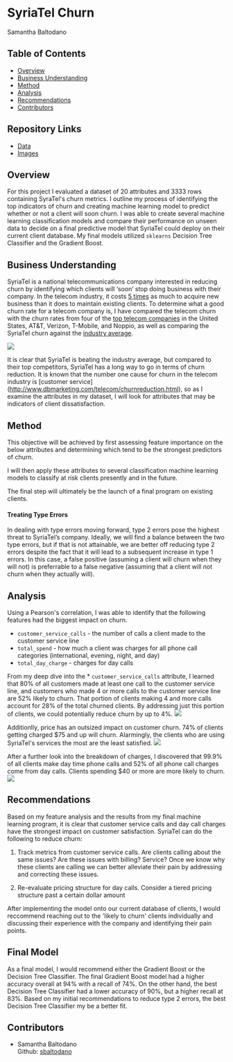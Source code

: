 # SyriaTel Churn

Samantha Baltodano

## Table of Contents
* [Overview](#overview)
* [Business Understanding](#business-understanding)
* [Method](#method)
* [Analysis](#analysis)
* [Recommendations](#recommendations)
* [Contributors](#contributors)


## Repository Links
* [Data](/Data)
* [Images](/Visuals)


## Overview
For this project I evaluated a dataset of 20 attributes and 3333 rows containing SyraTel's churn metrics. I outline my process of identifying the top indicators of churn and creating machine learning model to predict whether or not a client will soon churn. I was able to create several machine learning classification models and compare their performance on unseen data to decide on a final predictive model that SyriaTel could deploy on their current client database. My final models utilized `sklearns` Decision Tree Classifier and the Gradient Boost.

## Business Understanding

SyriaTel is a national telecommunications company interested in reducing churn by identifying which clients will ‘soon’ stop doing business with their company. In the telecom industry, it costs [5 times](https://towardsdatascience.com/customer-churn-in-telecom-segment-5e49356f39e5) as much to acquire new business than it does to maintain existing clients. To determine what a good churn rate for a telecom company is, I have compared the telecom churn with the churn rates from four of the [top telecom companies](https://www.investopedia.com/articles/markets/030216/worlds-top-10-telecommunications-companies.asp) in the United States, AT&T, Verizon, T-Mobile, and Noppio, as well as comparing the SyriaTel churn against the [industry average](https://www.statista.com/statistics/816735/customer-churn-rate-by-industry-us/).

![](Visuals/fig7.png)

It is clear that SyriaTel is beating the industry average, but compared to their top competitors, SyriaTel has a long way to go in terms of churn reduction. It is known that the number one cause for churn in the telecom industry is [customer service] (http://www.dbmarketing.com/telecom/churnreduction.html), so as I examine the attributes in my dataset, I will look for attributes that may be indicators of client dissatisfaction.

## Method

This objective will be achieved by first assessing feature importance on the below attributes and determining which tend to be the strongest predictors of churn.

I will then apply these attributes to several classification machine learning models to classify at risk clients presently and in the future. 

The final step will ultimately be the launch of a final program on existing clients.

#### Treating Type Errors
In dealing with type errors moving forward, type 2 errors pose the highest threat to SyriaTel’s company. Ideally, we will find a balance between the two type errors, but if that is not attainable, we are better off reducing type 2 errors despite the fact that it will lead to a subsequent increase in type 1 errors. In this case, a false positive (assuming a client will churn when they will not) is preferrable to a false negative (assuming that a client will not churn when they actually will).

## Analysis
Using a Pearson's correlation, I was able to identify that the following features had the biggest impact on churn.
* `customer_service_calls` - the number of calls a client made to the customer service line
* `total_spend` - how much a client was charges for all phone call categories (international, evening, night, and day)
* `total_day_charge` - charges for day calls

From my deep dive into the * `customer_service_calls` attribute, I learned that 80% of all customers made at least one call to the customer service line, and customers who made 4 or more calls to the customer service line are 52% likely to churn. That portion of clients making 4 and more calls account for 28% of the total churned clients. By addressing just this portion of clients, we could potentially reduce churn by up to 4%.
![](Visuals/tessstttyyy.png)

Additionlly, price has an outsized impact on customer churn. 74% of clients getting charged $75 and up will churn. Alarmingly, the clients who are using SyriaTel's services the most are the least satisfied. 
![](Visuals/proportions.png)

After a further look into the breakdown of charges, I discovered that 99.9% of all clients make day time phone calls and 52% of all phone call charges come from day calls. Clients spending $40 or more are more likely to churn.
![](Visuals/fig5.png)

## Recommendations

Based on my feature analysis and the results from my final machine learning program, it is clear that customer service calls and day call charges have the strongest impact on customer satisfaction. SyriaTel can do the following to reduce churn:

1) Track metrics from customer service calls. Are clients calling about the same issues? Are these issues with billing? Service? Once we know why these clients are calling we can better alleviate their pain by addressing and correcting these issues.

2) Re-evaluate pricing structure for day calls. Consider a tiered pricing structure past a certain dollar amount 

After implementing the model onto our current database of clients, I would reccommend reaching out to the 'likely to churn' clients individually and discussing their experience with the company and identifying their pain points.

## Final Model

As a final model, I would recommend either the Gradient Boost or the Decision Tree Classifier. The final Gradient Boost model had a higher accuracy overall at 94% with a recall of 74%. On the other hand, the best Decision Tree Classifier had a lower accuracy of 90%, but a higher recall at 83%. Based on my initial recommendations to reduce type 2 errors, the best Decision Tree Classifier my be a better fit.

## Contributors
- Samantha Baltodano <br>
    Github: [sbaltodano](https://github.com/sbaltodano)<br>